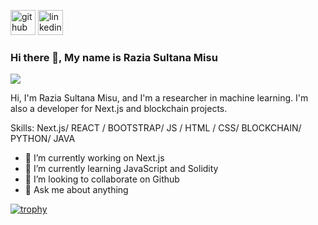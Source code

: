 [<img src='https://cdn.jsdelivr.net/npm/simple-icons@3.0.1/icons/github.svg' alt='github' height='40'>](https://github.com/https://github.com/raziamisu)  [<img src='https://cdn.jsdelivr.net/npm/simple-icons@3.0.1/icons/linkedin.svg' alt='linkedin' height='40'>](https://www.linkedin.com/in/https://www.linkedin.com/in/razia-sultana-misu-739632255//)  

### Hi there 👋, My name is Razia Sultana Misu
![](https://media.licdn.com/dms/image/D5603AQFZYm8Y0KzXxg/profile-displayphoto-shrink_400_400/0/1692249474789?e=1703116800&v=beta&t=oZnFb_fRhs80BZZuh09sPueI0DajXNPshXSBp0QxpJg)

Hi, I'm Razia Sultana Misu, and I'm a researcher in machine learning. I'm also a developer for Next.js and blockchain projects. 

Skills: Next.js/ REACT / BOOTSTRAP/ JS / HTML / CSS/ BLOCKCHAIN/ PYTHON/ JAVA

- 🔭 I’m currently working on Next.js  
- 🌱 I’m currently learning JavaScript and Solidity 
- 👯 I’m looking to collaborate on Github 
- 💬 Ask me about anything 




[![trophy](https://github-profile-trophy.vercel.app/?username=https://github.com/raziamisu)](https://github.com/ryo-ma/github-profile-trophy)

